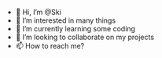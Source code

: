 - 👋 Hi, I’m @Ski
- 👀 I’m interested in many things
- 🌱 I’m currently learning some coding
- 💞️ I’m looking to collaborate on my projects
- 📫 How to reach me? 

